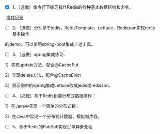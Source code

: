 - [x] 1、（选做）命令行下练习操作Redis的各种基本数据结构和命令。

​	[操作记录](redis_operate.md) 

- [ ] 2、（选做）分别基于jedis，RedisTemplate，Lettuce，Redission实现redis基本操作 

的demo，可以使用spring-boot集成上述工具。 

- [ ] 3、（选做）spring集成练习: 

1）实现update方法，配合@CachePut 

2）实现delete方法，配合@CacheEvict 

3）将示例中的spring集成Lettuce改成jedis或redisson。 

- [ ] 4、（必做）基于Redis封装分布式数据操作： 

1）在Java中实现一个简单的分布式锁； 

2）在Java中实现一个分布式计数器，模拟减库存。 

- [ ] 5、基于Redis的PubSub实现订单异步处理